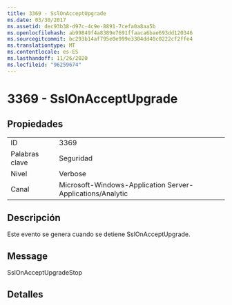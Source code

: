 ```yaml
---
title: 3369 - SslOnAcceptUpgrade
ms.date: 03/30/2017
ms.assetid: dec93b38-d97c-4c9e-8891-7cefa0a8aa5b
ms.openlocfilehash: ab99849f4a8389e7691ffaaca6bae693dd120346
ms.sourcegitcommit: bc293b14af795e0e999e3304dd40c0222cf2ffe4
ms.translationtype: MT
ms.contentlocale: es-ES
ms.lasthandoff: 11/26/2020
ms.locfileid: "96259674"
---
```

# <a name="3369---sslonacceptupgrade"></a>3369 - SslOnAcceptUpgrade

## <a name="properties"></a>Propiedades  
  
|||  
|-|-|  
|ID|3369|  
|Palabras clave|Seguridad|  
|Nivel|Verbose|  
|Canal|Microsoft-Windows-Application Server-Applications/Analytic|  
  
## <a name="description"></a>Descripción  

 Este evento se genera cuando se detiene SslOnAcceptUpgrade.  
  
## <a name="message"></a>Message  

 SslOnAcceptUpgradeStop  
  
## <a name="details"></a>Detalles
